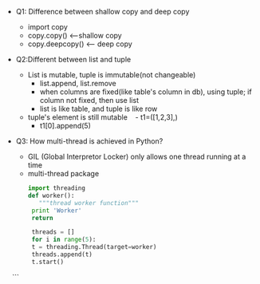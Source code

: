 - Q1: Difference between shallow copy and deep copy
  - import copy
  - copy.copy() <--shallow copy
  - copy.deepcopy() <-- deep copy
  
- Q2:Different between list and tuple
  - List is mutable, tuple is immutable(not changeable)
    - list.append, list.remove
    - when columns are fixed(like table's column in db), using tuple; if column not fixed, then use list
    - list is like table, and tuple is like row
  - tuple's element is still mutable
    - t1=([1,2,3],) 
    - t1[0].append(5)

- Q3: How multi-thread is achieved in Python?
  - GIL (Global Interpretor Locker) only allows one thread running at a time
  - multi-thread package
     ```python
     import threading
     def worker():
        """thread worker function"""
      print 'Worker'
      return

      threads = []
      for i in range(5):
      t = threading.Thread(target=worker)
      threads.append(t)
      t.start()
     ```
